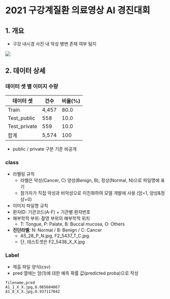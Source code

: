 # 2021 구강계질환 의료영상 AI 경진대회

## 1. 개요

* 구강 내시경 사진 내 악성 병변 존재 여부 탐지

![](https://raw.githubusercontent.com/mnc-challenge/healthcare_mouth/main/img/%EA%B5%AC%EA%B0%95_01.png)

## 2. 데이터 상세

### 데이터 셋 별 이미지 수량

| 데이터 셋    | 건수  | 비율(%) |
| ------------ | ----- | ------- |
| Train        | 4,457 | 80.0    |
| Test_public  | 558   | 10.0    |
| Test_private | 559   | 10.0    |
| 합계         | 5,574 | 100     |

* public / private 구분 기준 비공개

### class 

* 라벨링 규칙
  * 라벨은 악성(Cancer, C) 양성(Benign, B), 정상(Normal, N)으로 파일명에 표기
  * 참가자가 직접 악성과 비악성으로 이진화하여 모델 개발에 사용 (암=1, 양성&정상=0)
* 이미지 파일명 규칙
* 환자ID: 기관코드(A-F) + 기관별 환자번호
* 해부학적 부위: 촬영 부위의 해부학적 위치 
  * T: Tongue, P: Palate, B: Buccal mucosa, O: Others
* **진단라벨**: N: Normal / B: Benign / C: Cancer 
  * A5_28_P_N.jpg, F2_5437_T_C.jpg.
  * 단, 테스트셋은 F2_5438_X_X.jpg

### Label

* 제출 파일 양식(csv)
* pred 열에는 암(1)에 대한 예측 확률 값(predicted proba)으로 작성

```
filename,pred
A1_1_X_X.jpg,0.065604867
A1_8_X_X.jpg,0.937117042
```
